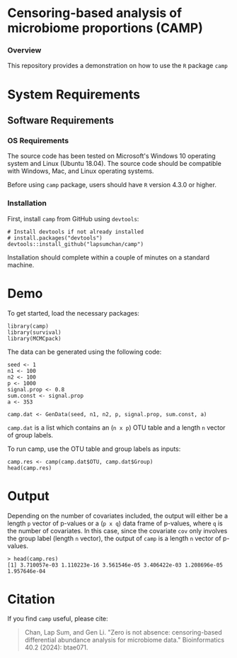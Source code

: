 # Censoring-based analysis of microbiome proportions (CAMP)

### Overview
This repository provides a demonstration on how to use the `R` package `camp`

# System Requirements

## Software Requirements

### OS Requirements

The source code has been tested on Microsoft's Windows 10 operating system and Linux (Ubuntu 18.04). The source code should be compatible with Windows, Mac, and Linux operating systems.

Before using `camp` package, users should have `R` version 4.3.0 or higher.

### Installation  

First, install `camp` from GitHub using `devtools`:  

    # Install devtools if not already installed
    # install.packages("devtools") 
    devtools::install_github("lapsumchan/camp")
    
Installation should complete within a couple of minutes on a standard machine.

# Demo

To get started, load the necessary packages:

```
library(camp)
library(survival)
library(MCMCpack)
```

The data can be generated using the following code:

```
seed <- 1
n1 <- 100
n2 <- 100
p <- 1000
signal.prop <- 0.8
sum.const <- signal.prop
a <- 353

camp.dat <- GenData(seed, n1, n2, p, signal.prop, sum.const, a)
```

`camp.dat` is a list which contains an (`n x p`) OTU table and a length `n` vector of group labels.

To run camp, use the OTU table and group labels as inputs:
```
camp.res <- camp(camp.dat$OTU, camp.dat$Group)
head(camp.res)
```

# Output

Depending on the number of covariates included, the output will either be a length `p` vector of p-values or a (`p x q`) data frame of p-values, where `q` is the number of covariates. In this case, since the covariate `cov` only involves the group label (length `n` vector), the output of `camp` is a length `n` vector of p-values.

```
> head(camp.res)
[1] 3.710057e-03 1.110223e-16 3.561546e-05 3.406422e-03 1.208696e-05 1.957646e-04
```

# Citation

If you find `camp` useful, please cite:
> Chan, Lap Sum, and Gen Li. "Zero is not absence: censoring-based differential
> abundance analysis for microbiome data." Bioinformatics 40.2 (2024): btae071.
